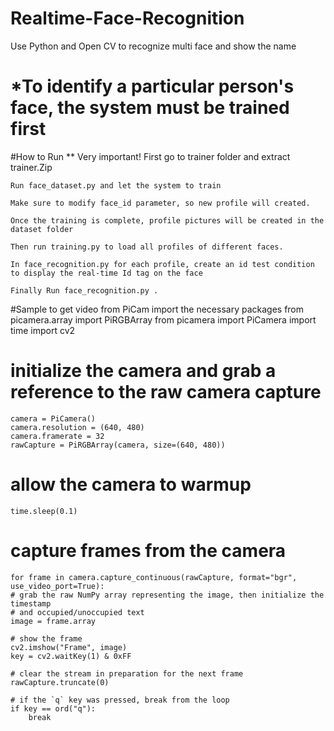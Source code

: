# Realtime-Face-Recognition
Use Python and Open CV to recognize multi face and show the name

# *To identify a particular person's face, the system must be trained first

#How to Run
	** Very important!
	First go to trainer folder and extract trainer.Zip 
	
	Run face_dataset.py and let the system to train

	Make sure to modify face_id parameter, so new profile will created.

	Once the training is complete, profile pictures will be created in the dataset folder

	Then run training.py to load all profiles of different faces.

	In face_recognition.py for each profile, create an id test condition to display the real-time Id tag on the face

	Finally Run face_recognition.py .


#Sample to get video from PiCam
	import the necessary packages
	from picamera.array import PiRGBArray
	from picamera import PiCamera
	import time
	import cv2
 
# initialize the camera and grab a reference to the raw camera capture
	camera = PiCamera()
	camera.resolution = (640, 480)
	camera.framerate = 32
	rawCapture = PiRGBArray(camera, size=(640, 480))
 
# allow the camera to warmup
	time.sleep(0.1)
 
# capture frames from the camera
	for frame in camera.capture_continuous(rawCapture, format="bgr", use_video_port=True):
	# grab the raw NumPy array representing the image, then initialize the timestamp
	# and occupied/unoccupied text
	image = frame.array
 
	# show the frame
	cv2.imshow("Frame", image)
	key = cv2.waitKey(1) & 0xFF
 
	# clear the stream in preparation for the next frame
	rawCapture.truncate(0)
 
	# if the `q` key was pressed, break from the loop
	if key == ord("q"):
		break
